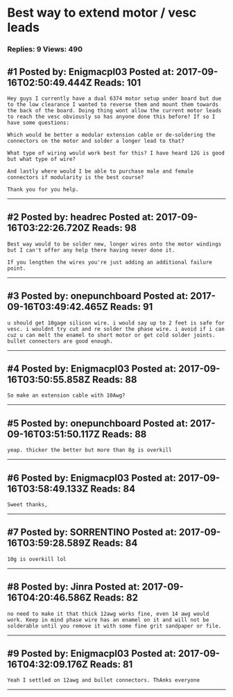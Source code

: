 # Best way to extend motor / vesc leads

### Replies: 9 Views: 490

## \#1 Posted by: Enigmacpl03 Posted at: 2017-09-16T02:50:49.444Z Reads: 101

```
Hey guys I currently have a dual 6374 motor setup under board but due to the low clearance I wanted to reverse them and mount them towards the back of the board. Doing thing wont allow the current motor leads to reach the vesc obviously so has anyone done this before? If so I have some questions:

Which would be better a modular extension cable or de-soldering the connectors on the motor and solder a longer lead to that?

What type of wiring would work best for this? I have heard 12G is good but what type of wire?

And lastly where would I be able to purchase male and female connectors if modularity is the best course?

Thank you for you help.
```

---
## \#2 Posted by: headrec Posted at: 2017-09-16T03:22:26.720Z Reads: 98

```
Best way would to be solder new, longer wires onto the motor windings but I can't offer any help there having never done it.

If you lengthen the wires you're just adding an additional failure point.
```

---
## \#3 Posted by: onepunchboard Posted at: 2017-09-16T03:49:42.465Z Reads: 91

```
u should get 10gage silicon wire. i would say up to 2 feet is safe for vesc. i wouldnt try cut and re solder the phase wire. i avoid if i can cuz u can melt the enamel to short motor or get cold solder joints. bullet connectors are good enough.
```

---
## \#4 Posted by: Enigmacpl03 Posted at: 2017-09-16T03:50:55.858Z Reads: 88

```
So make an extension cable with 10Awg?
```

---
## \#5 Posted by: onepunchboard Posted at: 2017-09-16T03:51:50.117Z Reads: 88

```
yeap. thicker the better but more than 8g is overkill
```

---
## \#6 Posted by: Enigmacpl03 Posted at: 2017-09-16T03:58:49.133Z Reads: 84

```
Sweet thanks,
```

---
## \#7 Posted by: SORRENTINO Posted at: 2017-09-16T03:59:28.589Z Reads: 84

```
10g is overkill lol
```

---
## \#8 Posted by: Jinra Posted at: 2017-09-16T04:20:46.586Z Reads: 82

```
no need to make it that thick 12awg works fine, even 14 awg would work. Keep in mind phase wire has an enamel on it and will not be solderable until you remove it with some fine grit sandpaper or file.
```

---
## \#9 Posted by: Enigmacpl03 Posted at: 2017-09-16T04:32:09.176Z Reads: 81

```
Yeah I settled on 12awg and bullet connectors. ThAnks everyone
```

---
